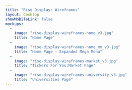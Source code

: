 ```yaml
---
title: "Rise Display: Wireframes"
layout: desktop
showMobileLink: false
mockups:
  -
    image: "rise-display-wireframes-home_v3.jpg"
    title: "Home Page"
  -
    image: "rise-display-wireframes-home_mm_v3.jpg"
    title: "Home Page - Expanded Mega Menu"
  -
    image: "rise-display-wireframes-market_v3.jpg"
    title: "Tickers For You:Market Page"
  -
    image: "rise-display-wireframes-university_v3.jpg"
    title: "Universities Page"
---
```

